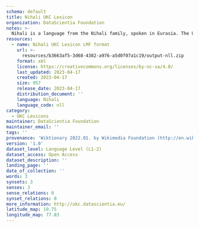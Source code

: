 ```yaml
---
schema: default
title: Nihali UKC Lexicon
organization: DataScientia Foundation
notes: >-
  Nihali is a language from the Nihali family, spoken in Eurasia. The UKC Lexicon of Nihali is represented as a lexico-semantic network. It consists of words, word senses, synsets, as well as sense-level and synset-level relationships.
resources:
  - name: Nihali UKC Lexicon LMF format
    url: >-
      resources/b3663af5-3d68-4382-a976-a5d0f07a1c19/output-nll.zip
    format: xml
    license: https://creativecommons.org/licenses/by-nc-sa/4.0/
    last_updated: 2023-04-17
    created: 2023-04-17
    size: 957
    release_date: 2023-04-17
    distribution_document: ''
    language: Nihali
    language_code: nll
category:
  - UKC Lexicons
maintainer: DataScientia Foundation
maintainer_email: ''
tags: ''
provenance: 'Wiktionary 2022.01. by Wikimedia Foundation (http://en.wiktionary.org); Princeton WordNet 2.1 by Princeton University (https://wordnet.princeton.edu)'
version: '1.0'
dataset_level: Language Level (L1-2)
dataset_access: Open Access
dataset_description: ''
landing_page: ''
date_of_collection: ''
words: 3
synsets: 3
senses: 3
sense_relations: 0
synset_relations: 0
more_information: http://ukc.datascientia.eu/
latitude_map: 19.75
longitude_map: 77.83
---
```

